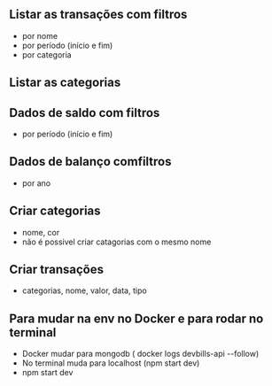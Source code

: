 ## Listar as transações com filtros
 * por nome
 * por período (início e fim)
 * por categoria

## Listar as categorias

## Dados de saldo com filtros
* por período (início e fim)

## Dados de balanço comfiltros
* por ano

## Criar categorias 
* nome, cor
* não é possivel criar catagorias com o mesmo nome
   
## Criar transações
* categorias, nome, valor, data, tipo

## Para mudar na env no Docker e para rodar no terminal 
* Docker mudar para mongodb ( docker logs devbills-api --follow)
* No terminal muda para localhost (npm start dev)
* npm start dev